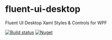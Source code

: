 # fluent-ui-desktop
Fluent UI Desktop Xaml Styles &amp; Controls for WPF

[![Build status](https://ci.appveyor.com/api/projects/status/656ndglu6th8k9uw?svg=true)](https://ci.appveyor.com/project/adospace/fluent-ui-desktop) 
[![Nuget](https://img.shields.io/nuget/v/FluentUI.Desktop)](https://www.nuget.org/packages/FluentUI.Desktop) 
